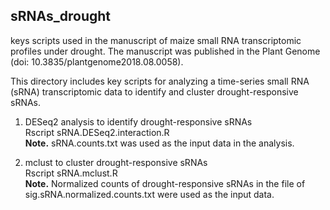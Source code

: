 ## sRNAs_drought
keys scripts used in the manuscript of maize small RNA transcriptomic profiles under drought. The manuscript was published in the Plant Genome (doi: 10.3835/plantgenome2018.08.0058).

This directory includes key scripts for analyzing a time-series small RNA (sRNA) transcriptomic data to identify and cluster drought-responsive sRNAs.

1. DESeq2 analysis to identify drought-responsive sRNAs  
Rscript sRNA.DESeq2.interaction.R  
**Note.** sRNA.counts.txt was used as the input data in the analysis.


2. mclust to cluster drought-responsive sRNAs  
Rscript sRNA.mclust.R  
**Note.** Normalized counts of drought-responsive sRNAs in the file of sig.sRNA.normalized.counts.txt were used as the input data.
